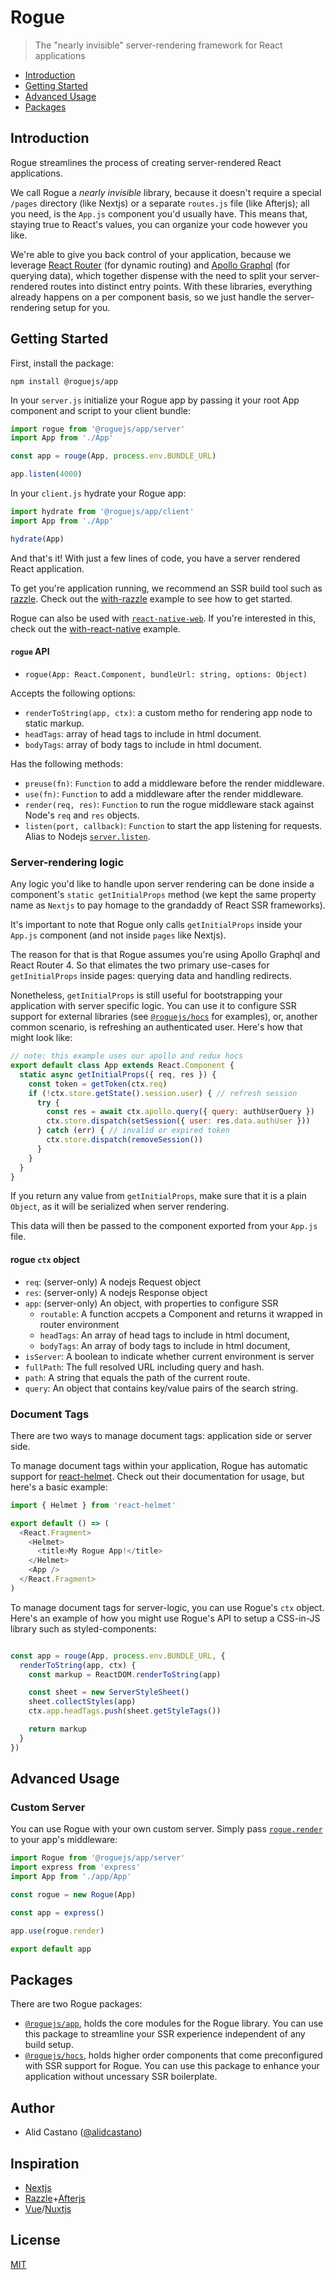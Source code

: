 # Rogue

> The "nearly invisible" server-rendering framework for React applications

- [Introduction](#introduction)
- [Getting Started](#getting-started)
- [Advanced Usage](#advanced-usage)
- [Packages](#packages)

## Introduction

Rogue streamlines the process of creating server-rendered React applications.

We call Rogue a _nearly invisible_ library, because it doesn't require a special `/pages` directory (like Nextjs) or a separate `routes.js` file (like Afterjs); all you need, is the `App.js` component you'd usually have. This means that, staying true to React's values, you can organize your code however you like.

We're able to give you back control of your application, because we leverage [React Router](https://github.com/ReactTraining/react-router/) (for dynamic routing) and [Apollo Graphql](https://github.com/apollographql/apollo-client) (for querying data), which together dispense with the need to split your server-rendered routes into distinct entry points. With these libraries, everything already happens on a per component basis, so we just handle the server-rendering setup for you.

## Getting Started

First, install the package: 

```
npm install @roguejs/app
```

In your `server.js` initialize your Rogue app by passing it your root App component and script to your client bundle: 

```js
import rogue from '@roguejs/app/server'
import App from './App'

const app = rouge(App, process.env.BUNDLE_URL)

app.listen(4000)
```

In your `client.js` hydrate your Rogue app:

```js
import hydrate from '@roguejs/app/client'
import App from './App'

hydrate(App)
```

And that's it! With just a few lines of code, you have a server rendered React application.

To get you're application running, we recommend an SSR build tool such as [razzle](https://github.com/jaredpalmer/razzle). Check out the [with-razzle](https://github.com/alidcastano/rogue.js/tree/master/examples/with-razzle) example to see how to get started.

Rogue can also be used with [`react-native-web`](https://github.com/necolas/react-native-web/). If you're interested in this, check out the [with-react-native](https://github.com/alidcastano/rogue.js/tree/master/examples/with-react-native) example.

#### `rogue` API

* `rogue(App: React.Component, bundleUrl: string, options: Object)`

Accepts the following options:
* `renderToString(app, ctx)`: a custom metho for rendering app node to static markup.
* `headTags`: array of head tags to include in html document.
* `bodyTags`: array of body tags to include in html document.

Has the following methods:

* `preuse(fn)`: `Function` to add a middleware before the render middleware.
* `use(fn)`: `Function` to add a middleware after the render middleware.
* `render(req, res)`: `Function` to run the rogue middleware stack against Node's `req` and `res` objects.
* `listen(port, callback)`: `Function` to start the app listening for requests. Alias to Nodejs [`server.listen`](https://nodejs.org/dist/latest-v6.x/docs/api/http.html#http_server_listen_port_hostname_backlog_callback).

### Server-rendering logic

Any logic you'd like to handle upon server rendering can be done inside a component's `static getInitialProps` method (we kept the same property name as `Nextjs` to pay homage to the grandaddy of React SSR frameworks).

It's important to note that Rogue only calls `getInitialProps` inside your `App.js` component (and not inside `pages` like Nextjs).

The reason for that is that Rogue assumes you're using Apollo Graphql and React Router 4. So that elimates the two primary use-cases for `getInitialProps` inside pages: querying data and handling redirects.

Nonetheless, `getInitialProps` is still useful for bootstrapping your application with server specific logic. You can use it to configure SSR support for external libraries (see [`@roguejs/hocs`](https://github.com/alidcastano/rogue.js/tree/master/packages/rogue-hocs) for examples), or, another common scenario, is refreshing an authenticated user. Here's how that might look like:

```js
// note: this example uses our apollo and redux hocs
export default class App extends React.Component {
  static async getInitialProps({ req, res }) {
    const token = getToken(ctx.req)
    if (!ctx.store.getState().session.user) { // refresh session
      try {
        const res = await ctx.apollo.query({ query: authUserQuery })
        ctx.store.dispatch(setSession({ user: res.data.authUser }))
      } catch (err) { // invalid or expired token 
        ctx.store.dispatch(removeSession())
      }
    }
  }
}
```

If you return any value from `getInitialProps`, make sure that it is a plain `Object`, as it will be serialized when server rendering.

This data will then be passed to the component exported from your `App.js` file.

#### rogue `ctx` object

- `req`: (server-only) A nodejs Request object
- `res`: (server-only) A nodejs Response object
- `app`: (server-only) An object, with properties to configure SSR
  - `routable`: A function accpets a Component and returns it wrapped in router environment
  - `headTags`: An array of head tags to include in html document,
  - `bodyTags`: An array of body tags to include in html document,
- `isServer`: A boolean to indicate whether current environment is server
- `fullPath`: The full resolved URL including query and hash.
- `path`: A string that equals the path of the current route.
- `query`: An object that contains key/value pairs of the search string.

### Document Tags 

There are two ways to manage document tags: application side or server side. 

To manage document tags within your application, Rogue has automatic support for [react-helmet](https://github.com/nfl/react-helmet). Check out their documentation for usage, but here's a basic example: 

```js
import { Helmet } from 'react-helmet'

export default () => (
  <React.Fragment>
    <Helmet>
      <title>My Rogue App!</title>
    </Helmet>
    <App />
  </React.Fragment>
)
```

To manage document tags for server-logic, you can use Rogue's `ctx` object. Here's an example of how you might use Rogue's API to setup a CSS-in-JS library such as styled-components:

```js

const app = rouge(App, process.env.BUNDLE_URL, {
  renderToString(app, ctx) {
    const markup = ReactDOM.renderToString(app)

    const sheet = new ServerStyleSheet()
    sheet.collectStyles(app)
    ctx.app.headTags.push(sheet.getStyleTags())

    return markup
  }
})
```

## Advanced Usage

### Custom Server

You can use Rogue with your own custom server. Simply pass [`rogue.render`](https://github.com/alidcastano/rogue.js/tree/master/packages/rogue-app#rogue-api) to your app's middleware:

```js
import Rogue from '@roguejs/app/server'
import express from 'express'
import App from './app/App'

const rogue = new Rogue(App)

const app = express()

app.use(rogue.render)

export default app
```

## Packages 

There are two Rogue packages: 

- [`@roguejs/app`](https://github.com/alidcastano/rogue.js/tree/master/packages/rogue-app), holds the core modules for the Rogue library. You can use this package to streamline your SSR experience independent of any build setup.
- [`@roguejs/hocs`](https://github.com/alidcastano/rogue.js/tree/master/packages/rogue-hocs), holds
higher order components that come preconfigured with SSR support for Rogue. You can use this package to enhance your application without uncessary SSR boilerplate.

## Author

- Alid Castano ([@alidcastano](https://twitter.com/alidcastano))

## Inspiration

- [Nextjs](https://github.com/zeit/next.js/)
- [Razzle](https://github.com/jaredpalmer/razzle)+[Afterjs](https://github.com/jaredpalmer/after.js)
- [Vue](https://github.com/vuejs/vue)/[Nuxtjs](https://github.com/nuxt/nuxt.js)

## License

[MIT](/LICENSE.md)
